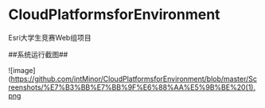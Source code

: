 # CloudPlatformsforEnvironment
  Esri大学生竞赛Web组项目
  
##系统运行截图##  
  
  ![image](https://github.com/intMinor/CloudPlatformsforEnvironment/blob/master/Screenshots/%E7%B3%BB%E7%BB%9F%E6%88%AA%E5%9B%BE%20(1).png
